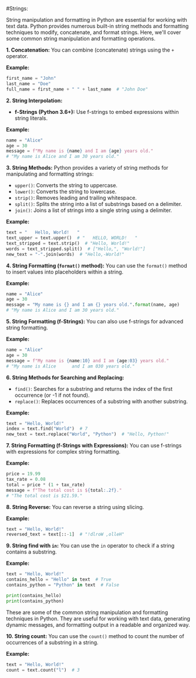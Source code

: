 #Strings:

String manipulation and formatting in Python are essential for working with text data. Python provides numerous built-in string methods and formatting techniques to modify, concatenate, and format strings. Here, we'll cover some common string manipulation and formatting operations.

**1. Concatenation:**
You can combine (concatenate) strings using the `+` operator.

**Example:**
```python
first_name = "John"
last_name = "Doe"
full_name = first_name + " " + last_name  # "John Doe"
```

**2. String Interpolation:**
   - **f-Strings (Python 3.6+):** Use f-strings to embed expressions within string literals.

**Example:**
```python
name = "Alice"
age = 30
message = f"My name is {name} and I am {age} years old."
# "My name is Alice and I am 30 years old."
```

**3. String Methods:**
Python provides a variety of string methods for manipulating and formatting strings:
   - `upper()`: Converts the string to uppercase.
   - `lower()`: Converts the string to lowercase.
   - `strip()`: Removes leading and trailing whitespace.
   - `split()`: Splits the string into a list of substrings based on a delimiter.
   - `join()`: Joins a list of strings into a single string using a delimiter.

**Example:**
```python
text = "   Hello, World!   "
text_upper = text.upper()  # "   HELLO, WORLD!   "
text_stripped = text.strip()  # "Hello, World!"
words = text_stripped.split()  # ["Hello,", "World!"]
new_text = "-".join(words)  # "Hello,-World!"
```

**4. String Formatting (`format()` method):**
You can use the `format()` method to insert values into placeholders within a string.

**Example:**
```python
name = "Alice"
age = 30
message = "My name is {} and I am {} years old.".format(name, age)
# "My name is Alice and I am 30 years old."
```

**5. String Formatting (f-Strings):**
You can also use f-strings for advanced string formatting.

**Example:**
```python
name = "Alice"
age = 30
message = f"My name is {name:10} and I am {age:03} years old."
# "My name is Alice      and I am 030 years old."
```

**6. String Methods for Searching and Replacing:**
   - `find()`: Searches for a substring and returns the index of the first occurrence (or -1 if not found).
   - `replace()`: Replaces occurrences of a substring with another substring.

**Example:**
```python
text = "Hello, World!"
index = text.find("World")  # 7
new_text = text.replace("World", "Python")  # "Hello, Python!"
```

**7. String Formatting (f-Strings with Expressions):**
You can use f-strings with expressions for complex string formatting.

**Example:**
```python
price = 19.99
tax_rate = 0.08
total = price * (1 + tax_rate)
message = f"The total cost is ${total:.2f}."
# "The total cost is $21.59."
```

**8. String Reverse:**
You can reverse a string using slicing.

**Example:**
```python
text = "Hello, World!"
reversed_text = text[::-1]  # "!dlroW ,olleH"
```

**9. String find with `in`:**
You can use the `in` operator to check if a string contains a substring.

**Example:**
```python
text = "Hello, World!"
contains_hello = "Hello" in text  # True
contains_python = "Python" in text  # False

print(contains_hello)
print(contains_python)
```

These are some of the common string manipulation and formatting techniques in Python. They are useful for working with text data, generating dynamic messages, and formatting output in a readable and organized way.

**10. String count:**
You can use the `count()` method to count the number of occurrences of a substring in a string.

**Example:**
```python
text = "Hello, World!"
count = text.count("l")  # 3
```
